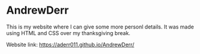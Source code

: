 # AndrewDerr

This is my website where I can give some more personl details. It was made using HTML and CSS over my thanksgiving break. 

Website link:
https://aderr011.github.io/AndrewDerr/
